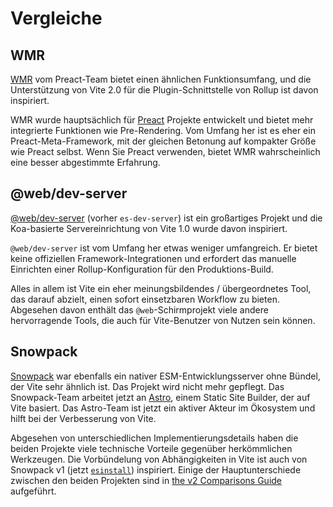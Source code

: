 # Vergleiche

## WMR

[WMR](https://github.com/preactjs/wmr) vom Preact-Team bietet einen ähnlichen Funktionsumfang, und die Unterstützung von Vite 2.0 für die Plugin-Schnittstelle von Rollup ist davon inspiriert.

WMR wurde hauptsächlich für [Preact](https://preactjs.com/) Projekte entwickelt und bietet mehr integrierte Funktionen wie Pre-Rendering. Vom Umfang her ist es eher ein Preact-Meta-Framework, mit der gleichen Betonung auf kompakter Größe wie Preact selbst. Wenn Sie Preact verwenden, bietet WMR wahrscheinlich eine besser abgestimmte Erfahrung.

## @web/dev-server

[@web/dev-server](https://modern-web.dev/docs/dev-server/overview/) (vorher `es-dev-server`) ist ein großartiges Projekt und die Koa-basierte Servereinrichtung von Vite 1.0 wurde davon inspiriert.

`@web/dev-server` ist vom Umfang her etwas weniger umfangreich. Er bietet keine offiziellen Framework-Integrationen und erfordert das manuelle Einrichten einer Rollup-Konfiguration für den Produktions-Build.

Alles in allem ist Vite ein eher meinungsbildendes / übergeordnetes Tool, das darauf abzielt, einen sofort einsetzbaren Workflow zu bieten. Abgesehen davon enthält das `@web`-Schirmprojekt viele andere hervorragende Tools, die auch für Vite-Benutzer von Nutzen sein können.

## Snowpack

[Snowpack](https://www.snowpack.dev/) war ebenfalls ein nativer ESM-Entwicklungsserver ohne Bündel, der Vite sehr ähnlich ist. Das Projekt wird nicht mehr gepflegt. Das Snowpack-Team arbeitet jetzt an [Astro](https://astro.build/), einem Static Site Builder, der auf Vite basiert. Das Astro-Team ist jetzt ein aktiver Akteur im Ökosystem und hilft bei der Verbesserung von Vite.

Abgesehen von unterschiedlichen Implementierungsdetails haben die beiden Projekte viele technische Vorteile gegenüber herkömmlichen Werkzeugen. Die Vorbündelung von Abhängigkeiten in Vite ist auch von Snowpack v1 (jetzt [`esinstall`](https://github.com/snowpackjs/snowpack/tree/main/esinstall)) inspiriert. Einige der Hauptunterschiede zwischen den beiden Projekten sind in [the v2 Comparisons Guide](https://v2.vite.dev/guide/comparisons) aufgeführt.
